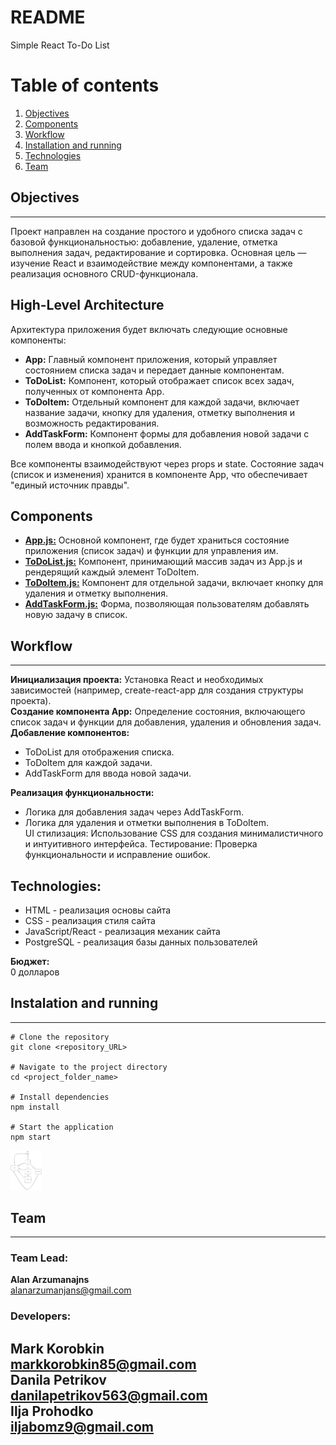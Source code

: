 # README #
Simple React To-Do List

# Table of contents

1. [Objectives](#objectives)
2. [Components](#components)
3. [Workflow](#workflow)
4. [Installation and running](#installation)
5. [Technologies](#technologies)
6. [Team](#team)

## Objectives <a name="objectives"></a>
---
Проект направлен на создание простого и удобного списка задач с 
базовой функциональностью: добавление, удаление, отметка выполнения задач, редактирование и сортировка. 
Основная цель — изучение React и взаимодействие между компонентами, а также реализация основного CRUD-функционала.

## High-Level Architecture

Архитектура приложения будет включать следующие основные компоненты:

- **App:** Главный компонент приложения, который управляет состоянием списка задач и передает данные компонентам.
- **ToDoList:** Компонент, который отображает список всех задач, полученных от компонента App.
- **ToDoItem:** Отдельный компонент для каждой задачи, включает название задачи, кнопку для удаления, отметку выполнения и возможность редактирования.
- **AddTaskForm:** Компонент формы для добавления новой задачи с полем ввода и кнопкой добавления.

Все компоненты взаимодействуют через props и state. Состояние задач (список и изменения) хранится в компоненте App, что обеспечивает "единый источник правды".
## Components <a name="components"></a>

- **<a href="to_do_list/src/App.js">App.js:</a>** Основной компонент, где будет храниться состояние приложения (список задач) и функции для управления им.
- **<a href="to_do_list/src/components/ToDoList.js">ToDoList.js:</a>** Компонент, принимающий массив задач из App.js и рендерящий каждый элемент ToDoItem.
- **<a href="to_do_list/src/components/ToDoItem.js">ToDoItem.js:</a>** Компонент для отдельной задачи, включает кнопку для удаления и отметку выполнения.
- **<a href="to_do_list/src/components/AddTaskForm.js">AddTaskForm.js:</a>** Форма, позволяющая пользователям добавлять новую задачу в список.

## Workflow <a name="workflow"></a>

---

**Инициализация проекта:** Установка React и необходимых зависимостей (например, create-react-app для создания структуры проекта). <br>
**Создание компонента App:** Определение состояния, включающего список задач и функции для добавления, удаления и обновления задач.<br>
**Добавление компонентов:** <br>

- ToDoList для отображения списка. <br>
- ToDoItem для каждой задачи. <br>
- AddTaskForm для ввода новой задачи.<br>

**Реализация функциональности:** <br>

- Логика для добавления задач через AddTaskForm. <br>
- Логика для удаления и отметки выполнения в ToDoItem. <br>
    UI стилизация: Использование CSS для создания минималистичного и интуитивного интерфейса.
    Тестирование: Проверка функциональности и исправление ошибок.

## Technologies: <a name="technologies"></a>

- HTML - реализация основы сайта <br>
- CSS - реализация стиля сайта <br>
- JavaScript/React - реализация механик сайта <br>
- PostgreSQL - реализация базы данных пользователей

**Бюджет:** <br>
0 долларов

## Instalation and running <a name="installation"></a>
---
```shell
# Clone the repository
git clone <repository_URL>

# Navigate to the project directory
cd <project_folder_name>

# Install dependencies
npm install

# Start the application
npm start
```
<img src="img/HL_Arhitecture.excalidraw.png" alt="High level arhitecture image" width="10%" height="15%">

## Team <a name="team"></a>
---
### Team Lead:
**Alan Arzumanajns** <br>
alanarzumanjans@gmail.com 
### Developers:
**Mark Korobkin** <br>
markkorobkin85@gmail.com <br>
**Danila Petrikov** <br>
danilapetrikov563@gmail.com <br>
**Ilja Prohodko** <br>
iljabomz9@gmail.com
---